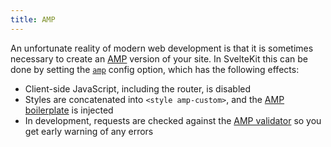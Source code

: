```yaml
---
title: AMP
---
```


An unfortunate reality of modern web development is that it is sometimes necessary to create an [AMP](https://amp.dev/) version of your site. In SvelteKit this can be done by setting the [`amp`](#configuration-amp) config option, which has the following effects:

- Client-side JavaScript, including the router, is disabled
- Styles are concatenated into `<style amp-custom>`, and the [AMP boilerplate](https://amp.dev/boilerplate/) is injected
- In development, requests are checked against the [AMP validator](https://validator.ampproject.org/) so you get early warning of any errors
